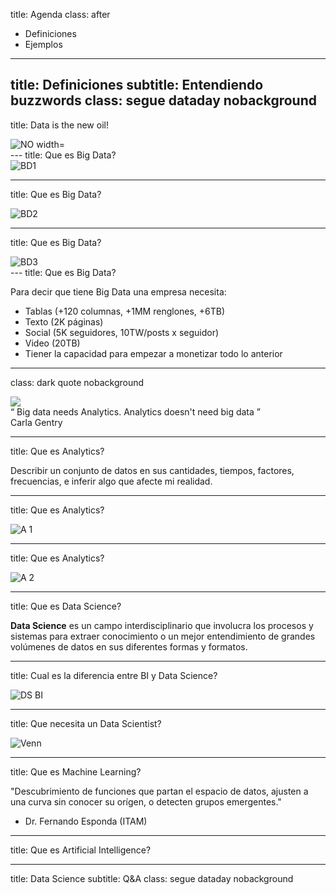 title: Agenda
class: after

- Definiciones
- Ejemplos
---
title: Definiciones
subtitle: Entendiendo buzzwords
class: segue dataday nobackground
---
title: Data is the new oil!

<div class="container-fluid">
	<div class="col-md-4 col-md-offset-4">
		<img class="img-responsive" src="images/bigdata/new_oil.png" alt="NO width="400">
	</div>
</div>
---
title: Que es Big Data?

<div class="container-fluid">
	<div class="col-md-4 col-md-offset-4">
		<img class="img-responsive" src="images/bigdata/bd1.png" alt="BD1">
	</div>
</div>

---
title: Que es Big Data?

<div class="container-fluid">
	<div class="col-md-4 col-md-offset-4">
		<img class="img-responsive" src="images/bigdata/bd2.png" alt="BD2">
	</div>
</div>

---
title: Que es Big Data?

<div class="container-fluid">
	<div class="col-md-4 col-md-offset-4">
		<img class="img-responsive" src="images/bigdata/bd3.png" alt="BD3">
	</div>
</div>
---
title: Que es Big Data?

Para decir que tiene Big Data una empresa necesita:

- Tablas (+120 columnas, +1MM renglones, +6TB)
- Texto (2K páginas)
- Social (5K seguidores, 10TW/posts x seguidor)
- Video (20TB)
- Tiener la capacidad para empezar a monetizar todo lo anterior

---
class: dark quote nobackground

<aside class="gdbar right bottom"><img src="images/logos/logo_square.png"></aside>
<article class="flexbox vleft auto-fadein">
<q>
Big data needs Analytics. Analytics doesn't need big data
</q>
<div class="author">
Carla Gentry
</div>
</article>

---
title: Que es Analytics?

Describir un conjunto de datos en sus cantidades, tiempos, factores, frecuencias, e inferir algo que afecte mi realidad.

---
title: Que es Analytics?

<div class="container-fluid">
	<div class="col-md-4 col-md-offset-4">
		<img class="img-responsive" src="images/bigdata/analytics1.png" alt="A 1">
	</div>
</div>

---

title: Que es Analytics?

<div class="container-fluid">
	<div class="col-md-4 col-md-offset-4">
		<img class="img-responsive" src="images/bigdata/analytics2.png" alt="A 2">
	</div>
</div>


---
title: Que es Data Science?

<b>Data Science</b> es un campo interdisciplinario que involucra los procesos y sistemas para extraer conocimiento o un mejor entendimiento de grandes volúmenes de datos en sus diferentes formas y formatos.

---
title: Cual es la diferencia entre BI y Data Science?

<div class="container-fluid">
	<div class="col-md-4 col-md-offset-4">
		<img class="img-responsive" src="images/bigdata/ds_vs_bi.png" alt="DS BI">
	</div>
</div>

---
title: Que necesita un Data Scientist?

<div class="container-fluid">
	<div class="col-md-4 col-md-offset-4">
		<img class="img-responsive" src="images/bigdata/venn.png" alt="Venn">
	</div>
</div>

---
title: Que es Machine Learning?

"Descubrimiento de funciones que partan el espacio de datos, ajusten a una curva sin conocer su orígen, o detecten grupos emergentes."

- Dr. Fernando Esponda (ITAM)

---
title: Que es Artificial Intelligence?

---
title: Data Science
subtitle: Q&A
class: segue dataday nobackground
